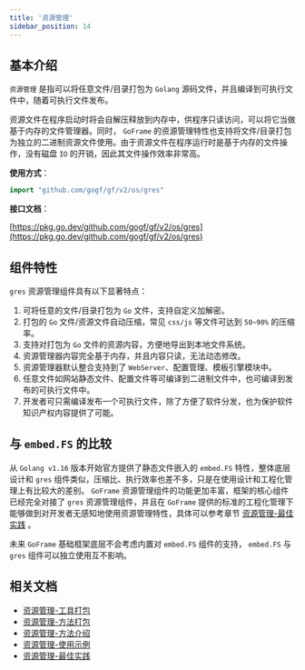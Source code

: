 ```yaml
---
title: '资源管理'
sidebar_position: 14
---
```


## 基本介绍

`资源管理` 是指可以将任意文件/目录打包为 `Golang` 源码文件，并且编译到可执行文件中，随着可执行文件发布。

资源文件在程序启动时将会自解压释放到内存中，供程序只读访问，可以将它当做基于内存的文件管理器。同时， `GoFrame` 的资源管理特性也支持将文件/目录打包为独立的二进制资源文件使用。由于资源文件在程序运行时是基于内存的文件操作，没有磁盘 `IO` 的开销，因此其文件操作效率非常高。

**使用方式**：

```  go
import "github.com/gogf/gf/v2/os/gres"

```

**接口文档**：

[https://pkg.go.dev/github.com/gogf/gf/v2/os/gres](https://pkg.go.dev/github.com/gogf/gf/v2/os/gres)

## 组件特性

`gres` 资源管理组件具有以下显著特点：

1. 可将任意的文件/目录打包为 `Go` 文件，支持自定义加解密。
2. 打包的 `Go` 文件/资源文件自动压缩，常见 `css/js` 等文件可达到 `50~90%` 的压缩率。
3. 支持对打包为 `Go` 文件的资源内容，方便地导出到本地文件系统。
4. 资源管理器内容完全基于内存，并且内容只读，无法动态修改。
5. 资源管理器默认整合支持到了 `WebServer`、配置管理、模板引擎模块中。
6. 任意文件如网站静态文件、配置文件等可编译到二进制文件中，也可编译到发布的可执行文件中。
7. 开发者可只需编译发布一个可执行文件，除了方便了软件分发，也为保护软件知识产权内容提供了可能。

## 与 `embed.FS` 的比较

从 `Golang v1.16` 版本开始官方提供了静态文件嵌入的 `embed.FS` 特性，整体底层设计和 `gres` 组件类似，压缩比、执行效率也差不多，只是在使用设计和工程化管理上有比较大的差别。 `GoFrame` 资源管理组件的功能更加丰富，框架的核心组件已经完全对接了 `gres` 资源管理组件，并且在 `GoFrame` 提供的标准的工程化管理下能够做到对开发者无感知地使用资源管理特性，具体可以参考章节 [资源管理-最佳实践](output/goframe-v2.2-md/核心组件-重点/资源管理/资源管理-最佳实践) 。

未来 `GoFrame` 基础框架底层不会考虑内置对 `embed.FS` 组件的支持， `embed.FS` 与 `gres` 组件可以独立使用互不影响。

## 相关文档

- [资源管理-工具打包](output/goframe-v2.2-md/核心组件-重点/资源管理/资源管理-工具打包)
- [资源管理-方法打包](output/goframe-v2.2-md/核心组件-重点/资源管理/资源管理-方法打包)
- [资源管理-方法介绍](output/goframe-v2.2-md/核心组件-重点/资源管理/资源管理-方法介绍)
- [资源管理-使用示例](output/goframe-v2.2-md/核心组件-重点/资源管理/资源管理-使用示例)
- [资源管理-最佳实践](output/goframe-v2.2-md/核心组件-重点/资源管理/资源管理-最佳实践)